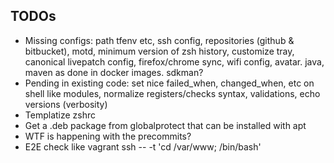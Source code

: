 ## TODOs
- Missing configs: path tfenv etc, ssh config, repositories (github & bitbucket), motd, minimum version of zsh history, customize tray, canonical livepatch config, firefox/chrome sync, wifi config, avatar. java, maven as done in docker images. sdkman?
- Pending in existing code: set nice failed_when, changed_when, etc on shell like modules, normalize registers/checks syntax, validations, echo versions (verbosity)
- Templatize zshrc
- Get a .deb package from globalprotect that can be installed with apt
- WTF is happening with the precommits?
- E2E check like vagrant ssh -- -t 'cd /var/www; /bin/bash'
